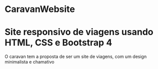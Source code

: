 # CaravanWebsite
<h1>Site responsivo de viagens usando HTML, CSS e Bootstrap 4 </h1>
<p>O caravan tem a proposta de ser um site de viagens, com um design minimalista e chamativo</p>
